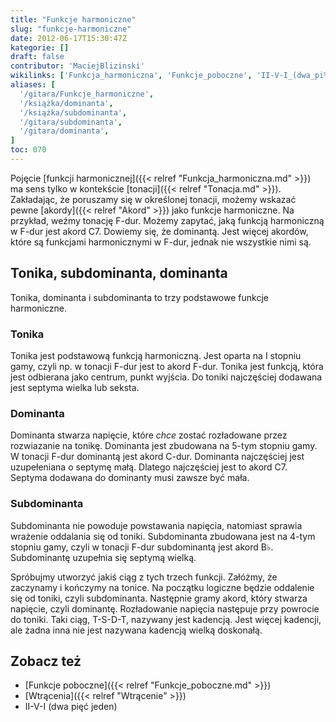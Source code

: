 ```yaml
---
title: "Funkcje harmoniczne"
slug: "funkcje-harmoniczne"
date: 2012-06-17T15:30:47Z
kategorie: []
draft: false
contributor: 'MaciejBlizinski'
wikilinks: ['Funkcja_harmoniczna', 'Funkcje_poboczne', 'II-V-I_(dwa_pi%C4%99%C4%87_jeden)', 'Wtr%C4%85cenia', 'akord', 'tonacja']
aliases: [
  '/gitara/Funkcje_harmoniczne',
  '/książka/dominanta',
  '/książka/subdominanta',
  '/gitara/subdominanta',
  '/gitara/dominanta',
]
toc: 070
---
```

Pojęcie [funkcji harmonicznej]({{< relref "Funkcja_harmoniczna.md" >}}) ma sens
tylko w kontekście [tonacji]({{< relref "Tonacja.md" >}}). Zakładając, że
poruszamy się w określonej tonacji, możemy wskazać pewne
[akordy]({{< relref "Akord" >}}) jako funkcje harmoniczne. Na przykład, weźmy
tonację F-dur. Możemy zapytać, jaką funkcją harmoniczną w F-dur jest
akord C7. Dowiemy się, że dominantą. Jest więcej akordów, które są
funkcjami harmonicznymi w F-dur, jednak nie wszystkie nimi są.

## Tonika, subdominanta, dominanta

Tonika, dominanta i subdominanta to trzy podstawowe funkcje harmoniczne.

### Tonika

Tonika jest podstawową funkcją harmoniczną. Jest oparta na I stopniu
gamy, czyli np. w tonacji F-dur jest to akord F-dur. Tonika jest
funkcją, która jest odbierana jako centrum, punkt wyjścia. Do toniki
najczęściej dodawana jest septyma wielka lub seksta.

### Dominanta

Dominanta stwarza napięcie, które *chce* zostać rozładowane przez
rozwiazanie na tonikę. Dominanta jest zbudowana na 5-tym stopniu gamy. W
tonacji F-dur dominantą jest akord C-dur. Dominanta najczęściej jest
uzupełeniana o septymę małą. Dlatego najczęściej jest to akord C7.
Septyma dodawana do dominanty musi zawsze być mała.

### Subdominanta

Subdominanta nie powoduje powstawania napięcia, natomiast sprawia
wrażenie oddalania się od toniki. Subdominanta zbudowana jest na 4-tym
stopniu gamy, czyli w tonacji F-dur subdominantą jest akord B♭.
Subdominantę uzupełnia się septymą wielką.

Spróbujmy utworzyć jakiś ciąg z tych trzech funkcji. Załóżmy, że
zaczynamy i kończymy na tonice. Na początku logiczne będzie oddalenie
się od toniki, czyli subdominanta. Następnie gramy akord, który stwarza
napięcie, czyli dominantę. Rozładowanie napięcia następuje przy powrocie
do toniki. Taki ciąg, T-S-D-T, nazywany jest kadencją. Jest więcej
kadencji, ale żadna inna nie jest nazywana kadencją wielką doskonałą.

## Zobacz też

  - [Funkcje poboczne]({{< relref "Funkcje_poboczne.md" >}})
  - [Wtrącenia]({{< relref "Wtrącenie" >}})
  - II-V-I (dwa pięć jeden)<!-- link nie odnosił się do niczego: 'Funkcje harmoniczne' ('content/książka/Funkcje_harmoniczne.md') links to 'II-V-I_\\(dwa_pięć_jeden\\)' ('content/książka/II-V-I_\\(dwa_pięć_jeden\\).md') and that does not exist -->
